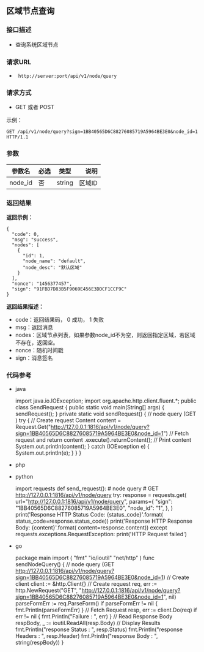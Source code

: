 ## 区域节点查询


### 接口描述

- 查询系统区域节点

### 请求URL

- ` http://server:port/api/v1/node/query `
      
### 请求方式

- GET 或者 POST  

示例：

    GET /api/v1/node/query?sign=1BB40565D6C88276085719A5964BE3E0&node_id=1 HTTP/1.1

### 参数

| 参数名 | 必选 | 类型 | 说明 |
|---|:---|:---:|---:|
| node_id | 否 | string |区域ID |

### 返回结果

**返回示例：**

    {
      "code": 0,
      "msg": "success",
      "nodes": [
        {
          "id": 1,
          "node_name": "default",
          "node_desc": "默认区域"
        }
      ],
      "nonce": "1456377457",
      "sign": "91FBD7D83B5F9069E456E3DDCF1CCF9C"
    }

**返回结果描述：**

- code：返回结果码， 0 成功， 1 失败
- msg：返回消息
- nodes：区域节点列表，如果参数node_id不为空，则返回指定区域，若区域不存在，返回空。
- nonce：随机时间戳
- sign：消息签名


### 代码参考

- java

    import java.io.IOException;
    import org.apache.http.client.fluent.*;
    public class SendRequest
    {
        public static void main(String[] args) {
            sendRequest();
        }
        private static void sendRequest() {
            // node query (GET )
            try {
                // Create request
                Content content = Request.Get("http://127.0.0.1:1816/api/v1/node/query?sign=1BB40565D6C88276085719A5964BE3E0&node_id=1")
                // Fetch request and return content
                .execute().returnContent();
                // Print content
                System.out.println(content);
            }
            catch (IOException e) {
                System.out.println(e); 
            }
        }
    }

- php

    <?php
    // Get cURL resource
    $ch = curl_init();
    // Set url
    curl_setopt($ch, CURLOPT_URL, 'http://127.0.0.1:1816/api/v1/node/query?sign=1BB40565D6C88276085719A5964BE3E0&node_id=1');
    // Set method
    curl_setopt($ch, CURLOPT_CUSTOMREQUEST, 'GET');
    // Set options
    curl_setopt($ch, CURLOPT_RETURNTRANSFER, 1);
    // Send the request & save response to $resp
    $resp = curl_exec($ch);
    if(!$resp) {
      die('Error: "' . curl_error($ch) . '" - Code: ' . curl_errno($ch));
    } else {
      echo "Response HTTP Status Code : " . curl_getinfo($ch, CURLINFO_HTTP_CODE);
      echo "\nResponse HTTP Body : " . $resp;
    }
    // Close request to clear up some resources
    curl_close($ch);


- python

    import requests
    def send_request():
        # node query
        # GET http://127.0.0.1:1816/api/v1/node/query
        try:
            response = requests.get(
                url="http://127.0.0.1:1816/api/v1/node/query",
                params={
                    "sign": "1BB40565D6C88276085719A5964BE3E0",
                    "node_id": "1",
                },
            )
            print('Response HTTP Status Code: {status_code}'.format(
                status_code=response.status_code))
            print('Response HTTP Response Body: {content}'.format(
                content=response.content))
        except requests.exceptions.RequestException:
            print('HTTP Request failed')

- go

    package main
    import (
        "fmt"
        "io/ioutil"
        "net/http"
    )
    func sendNodeQuery() {
        // node query (GET http://127.0.0.1:1816/api/v1/node/query?sign=1BB40565D6C88276085719A5964BE3E0&node_id=1)
        // Create client
        client := &http.Client{}
        // Create request
        req, err := http.NewRequest("GET", "http://127.0.0.1:1816/api/v1/node/query?sign=1BB40565D6C88276085719A5964BE3E0&node_id=1", nil)
        parseFormErr := req.ParseForm()
        if parseFormErr != nil {
            fmt.Println(parseFormErr)
        }
        // Fetch Request
        resp, err := client.Do(req)
        if err != nil {
            fmt.Println("Failure : ", err)
        }
        // Read Response Body
        respBody, _ := ioutil.ReadAll(resp.Body)
        // Display Results
        fmt.Println("response Status : ", resp.Status)
        fmt.Println("response Headers : ", resp.Header)
        fmt.Println("response Body : ", string(respBody))
    }



